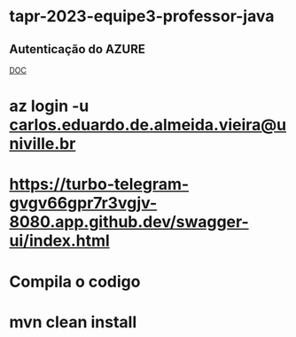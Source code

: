 # tapr-2023-equipe3-professor-java

## Autenticação do AZURE
[DOC](https://learn.microsoft.com/en-us/cli/azure/install-azure-cli-linux?pivots=apt)

# az login -u carlos.eduardo.de.almeida.vieira@univille.br

# https://turbo-telegram-gvgv66gpr7r3vgjv-8080.app.github.dev/swagger-ui/index.html

# Compila o codigo
# mvn clean install